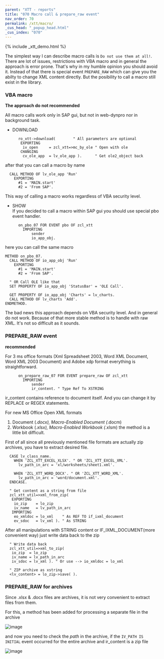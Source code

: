 ```yaml
---
parent: "XTT - reports"
title: "070 Macro call & prepare_raw event"
nav_order: 70
permalink: /xtt/macro/
_cus_head: "_popup_head.html"
_cus_index: "070"
---
```


{% include _xtt_demo.html %}

The simplest way I can describe macro calls is `Do not use them at all!`. There are lot of issues, restrictions with VBA macro and in general the approach is error prone. That's why in my humble opinion you should avoid it. Instead of that there is special event `PREPARE_RAW` which can give you the abilty to change XML content directly. But the posibility to call a macro still exist in the library.

### VBA macro
**The approach do not recommended**

All macro calls work only in SAP gui, but not in web-dynpro nor in background task.

* DOWNLOAD
```abap
      ro_xtt->download(        " All parameters are optional
       EXPORTING
        iv_open     = zcl_xtt=>mc_by_ole " Open with ole
       CHANGING
        cv_ole_app  = lv_ole_app ).      " Get ole2_object back
```

after that you can call a macro by name
```abap
  CALL METHOD OF lv_ole_app 'Run'
    EXPORTING
      #1 = 'MAIN.start'
      #2 = 'From SAP'.
```
This way of calling a macro works regardless of VBA security level. 

* SHOW<br/>
If you decided to call a macro within SAP gui you should use special pbo event handler.

```abap
      on_pbo_07 FOR EVENT pbo OF zcl_xtt
        IMPORTING
            sender
            io_app_obj.
```
here you can call the same macro
```abap
METHOD on_pbo_07.
  CALL METHOD OF io_app_obj 'Run'
    EXPORTING
      #1 = 'MAIN.start'
      #2 = 'From SAP'.

  " OR Call OLE like that
  SET PROPERTY OF io_app_obj 'StatusBar' = 'OLE Call'.

  GET PROPERTY OF io_app_obj 'Charts' = lv_charts.
  CALL METHOD OF lv_charts 'Add'.
ENDMETHOD.
```
The bad news this approach depends on VBA security level. And in general do not work.
Because of that more stable method is to handle with raw XML. It's not so difficult as it sounds.

### PREPARE_RAW event
**recommended**

For 3 ms office formats (Xml Spreadsheet 2003, Word XML Document, Word XML 2003 Document) and Adobe xdp format everything is straightforward.

```abap
      on_prepare_raw_07 FOR EVENT prepare_raw OF zcl_xtt
        IMPORTING
            sender
            ir_content. " Type Ref To XSTRING
```
ir_content contains reference to document itself. And you can change it by REPLACE or REGEX statements.

For new MS Office Open XML formats
1. Document (*.docx), Macro-Enabled Document (*.docm)
1. Workbook (*.xlsx), Macro-Enabled Workbook (*.xlsm)
the method is a little bit difficult.

First of all since all previously mentioned file formats are actually zip archives, you have to extract desired file.
```abap
  CASE lv_class_name.
    WHEN 'ZCL_XTT_EXCEL_XLSX'. " OR 'ZCL_XTT_EXCEL_XML'.
      lv_path_in_arc = 'xl/worksheets/sheet1.xml'.

    WHEN 'ZCL_XTT_WORD_DOCX'. " OR 'ZCL_XTT_WORD_XML'.
      lv_path_in_arc = 'word/document.xml'.
  ENDCASE.

  " Get content as a string from file
  zcl_xtt_util=>xml_from_zip(
   EXPORTING
    io_zip    = lo_zip
    iv_name   = lv_path_in_arc
   IMPORTING
    eo_xmldoc = lo_xml    " As REF TO if_ixml_document
    ev_sdoc   = lv_xml ). " As STRING
```

After all manipulations with STRING content or IF_IXML_DOCUMENT(more convenient way) just write data back to the zip
```abap
  " Write data back
  zcl_xtt_util=>xml_to_zip(
   io_zip  = lo_zip
   iv_name = lv_path_in_arc
   iv_sdoc = lv_xml ). " Or use --> io_xmldoc = lo_xml

  " ZIP archive as xstring
  <lv_content> = lo_zip->save( ).
```

### PREPARE_RAW for archives
Since .xlsx & .docx files are archives, it is not very convenient to extract files from them.

For this, a method has been added for processing a separate file in the archive

![image](https://user-images.githubusercontent.com/36256417/103264798-f4de4080-49d5-11eb-9a44-ef4fb2b36ebb.png)

and now you need to check the *path* in the archive, if the `IV_PATH IS INITIAL` event occurred for the entire archive and ir_content is a zip file

![image](https://user-images.githubusercontent.com/36256417/103264863-37078200-49d6-11eb-84a1-a1a79f9ffb5d.png)

